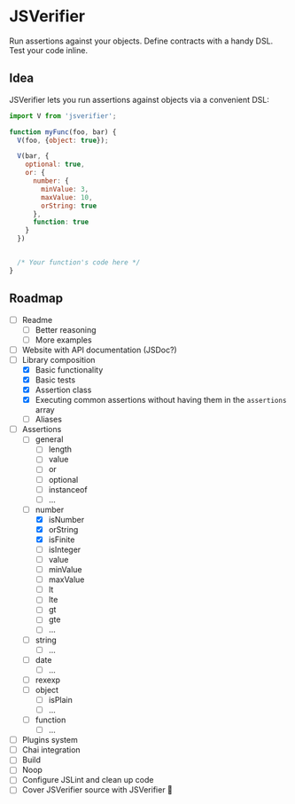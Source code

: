 # JSVerifier

Run assertions against your objects. Define contracts with a handy DSL. Test your code inline.


## Idea

JSVerifier lets you run assertions against objects via a convenient DSL:

```js
import V from 'jsverifier';

function myFunc(foo, bar) {
  V(foo, {object: true});

  V(bar, {
    optional: true,
    or: {
      number: {
        minValue: 3,
        maxValue: 10,
        orString: true
      },
      function: true
    }
  })


  /* Your function's code here */
}
```

## Roadmap

* [ ] Readme
  * [ ] Better reasoning
  * [ ] More examples
* [ ] Website with API documentation (JSDoc?)
* [ ] Library composition
  * [x] Basic functionality
  * [x] Basic tests
  * [x] Assertion class
  * [x] Executing common assertions without having them in the `assertions` array
  * [ ] Aliases
* [ ] Assertions
  * [ ] general
    * [ ] length
    * [ ] value
    * [ ] or
    * [ ] optional
    * [ ] instanceof
    * [ ] ...
  * [ ] number
    * [x] isNumber
    * [x] orString
    * [x] isFinite
    * [ ] isInteger
    * [ ] value
    * [ ] minValue
    * [ ] maxValue
    * [ ] lt
    * [ ] lte
    * [ ] gt
    * [ ] gte
    * [ ] ...
  * [ ] string
    * [ ] ...
  * [ ] date
    * [ ] ...
  * [ ] rexexp
  * [ ] object
    * [ ] isPlain
    * [ ] ...
  * [ ] function
    * [ ] ...
* [ ] Plugins system
* [ ] Chai integration
* [ ] Build
* [ ] Noop
* [ ] Configure JSLint and clean up code
* [ ] Cover JSVerifier source with JSVerifier :metal:
